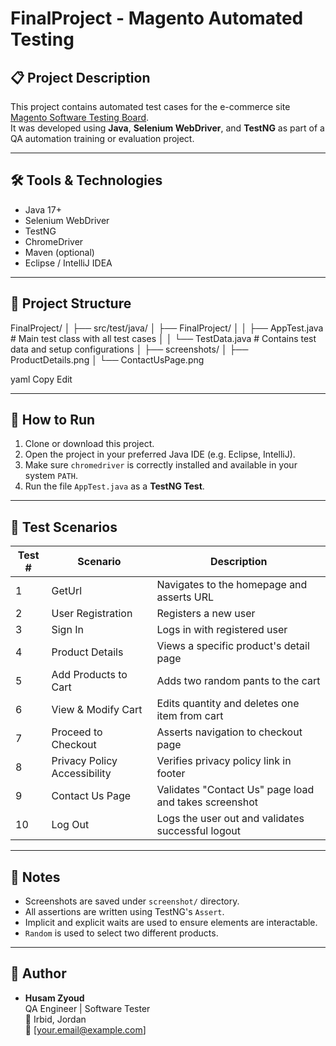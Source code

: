# FinalProject - Magento Automated Testing

## 📋 Project Description

This project contains automated test cases for the e-commerce site [Magento Software Testing Board](https://magento.softwaretestingboard.com/).  
It was developed using **Java**, **Selenium WebDriver**, and **TestNG** as part of a QA automation training or evaluation project.

---

## 🛠️ Tools & Technologies

- Java 17+
- Selenium WebDriver
- TestNG
- ChromeDriver
- Maven (optional)
- Eclipse / IntelliJ IDEA

---

## 📁 Project Structure

FinalProject/
│
├── src/test/java/
│ ├── FinalProject/
│ │ ├── AppTest.java # Main test class with all test cases
│ │ └── TestData.java # Contains test data and setup configurations
│
├── screenshots/
│ ├── ProductDetails.png
│ └── ContactUsPage.png

yaml
Copy
Edit

---

## 🚀 How to Run

1. Clone or download this project.
2. Open the project in your preferred Java IDE (e.g. Eclipse, IntelliJ).
3. Make sure `chromedriver` is correctly installed and available in your system `PATH`.
4. Run the file `AppTest.java` as a **TestNG Test**.

---

## 🧪 Test Scenarios

| Test # | Scenario                            | Description                                                    |
|--------|-------------------------------------|----------------------------------------------------------------|
| 1      | GetUrl                              | Navigates to the homepage and asserts URL                      |
| 2      | User Registration                   | Registers a new user                                           |
| 3      | Sign In                             | Logs in with registered user                                   |
| 4      | Product Details                     | Views a specific product's detail page                         |
| 5      | Add Products to Cart                | Adds two random pants to the cart                              |
| 6      | View & Modify Cart                  | Edits quantity and deletes one item from cart                  |
| 7      | Proceed to Checkout                 | Asserts navigation to checkout page                            |
| 8      | Privacy Policy Accessibility        | Verifies privacy policy link in footer                         |
| 9      | Contact Us Page                     | Validates "Contact Us" page load and takes screenshot          |
| 10     | Log Out                             | Logs the user out and validates successful logout              |

---

## 📝 Notes

- Screenshots are saved under `screenshot/` directory.
- All assertions are written using TestNG's `Assert`.
- Implicit and explicit waits are used to ensure elements are interactable.
- `Random` is used to select two different products.

---

## 📧 Author

- **Husam Zyoud**  
  QA Engineer | Software Tester  
  📍 Irbid, Jordan  
  📧 [your.email@example.com]

